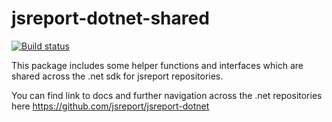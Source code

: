 # jsreport-dotnet-shared
[![Build status](https://ci.appveyor.com/api/projects/status/nl2evif6uho2y7ha?svg=true)](https://ci.appveyor.com/project/pofider/jsreport-dotnet-shared)

This package includes some helper functions and interfaces which are shared across the .net sdk for jsreport repositories.

You can find link to docs and further navigation across the .net repositories here
https://github.com/jsreport/jsreport-dotnet
